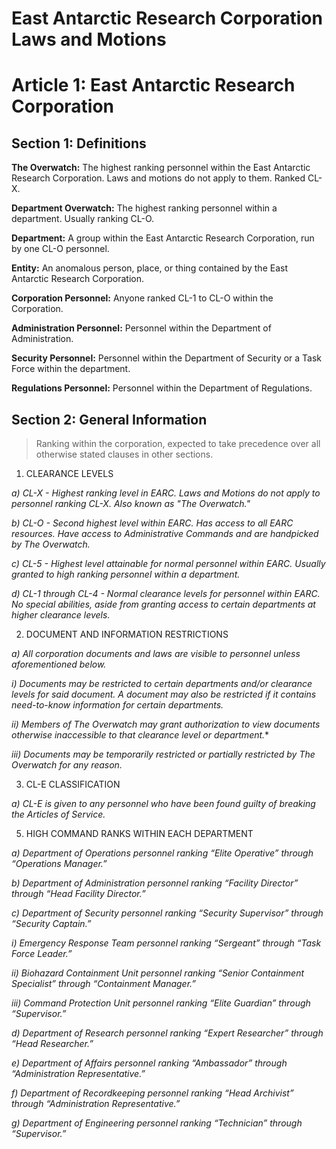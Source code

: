 # **East Antarctic Research Corporation Laws and Motions**

# **Article 1: East Antarctic Research Corporation**

## **Section 1: Definitions**

**The Overwatch:** The highest ranking personnel within the East Antarctic Research Corporation. Laws and motions do not apply to them. Ranked CL-X.

**Department Overwatch:** The highest ranking personnel within a department. Usually ranking CL-O.

**Department:** A group within the East Antarctic Research Corporation, run by one CL-O personnel.

**Entity:** An anomalous person, place, or thing contained by the East Antarctic Research Corporation.

**Corporation Personnel:** Anyone ranked CL-1 to CL-O within the Corporation.

**Administration Personnel:** Personnel within the Department of Administration.

**Security Personnel:** Personnel within the Department of Security or a Task Force within the department.

**Regulations Personnel:** Personnel within the Department of Regulations.



## **Section 2: General Information**
> Ranking within the corporation, expected to take precedence over all otherwise stated clauses in other sections.

1) CLEARANCE LEVELS

*a) CL-X - Highest ranking level in EARC. Laws and Motions do not apply to personnel ranking CL-X. Also known as "The Overwatch."*

*b) CL-O - Second highest level within EARC. Has access to all EARC resources. Have access to Administrative Commands and are handpicked by The Overwatch.*

*c) CL-5 - Highest level attainable for normal personnel within EARC. Usually granted to high ranking personnel within a department.*

*d) CL-1 through CL-4 - Normal clearance levels for personnel within EARC. No special abilities, aside from granting access to certain departments at higher clearance levels.*

2) DOCUMENT AND INFORMATION RESTRICTIONS

*a) All corporation documents and laws are visible to personnel unless aforementioned below.*

*i) Documents may be restricted to certain departments and/or clearance levels for said document. A document may also be restricted if it contains need-to-know information for certain departments.*

*ii) Members of The Overwatch may grant authorization to view documents otherwise inaccessible to that clearance level or department.**

*iii) Documents may be temporarily restricted or partially restricted by The Overwatch for any reason.*

3) CL-E CLASSIFICATION

*a) CL-E is given to any personnel who have been found guilty of breaking the Articles of Service.*

5) HIGH COMMAND RANKS WITHIN EACH DEPARTMENT

*a) Department of Operations personnel ranking “Elite Operative” through “Operations Manager.”*

*b) Department of Administration personnel ranking “Facility Director” through “Head Facility Director.”*

*c) Department of Security personnel ranking “Security Supervisor” through “Security Captain.”*

*i) Emergency Response Team personnel ranking “Sergeant” through “Task Force Leader.”*

*ii) Biohazard Containment Unit personnel ranking “Senior Containment Specialist” through “Containment Manager.”*

*iii) Command Protection Unit personnel ranking “Elite Guardian” through “Supervisor.”*

*d) Department of Research personnel ranking “Expert Researcher” through “Head Researcher.”*

*e) Department of Affairs personnel ranking “Ambassador” through “Administration Representative.”*

*f) Department of Recordkeeping personnel ranking “Head Archivist” through “Administration Representative.”*

*g) Department of Engineering personnel ranking “Technician” through “Supervisor.”*
